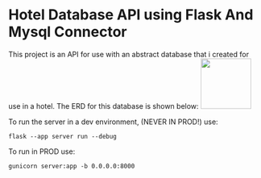 # Hotel Database API using Flask And Mysql Connector

This project is an API for use with an abstract database that i created for use in a hotel.
The ERD for this database is shown below:
<img src="https://i.imgur.com/NsGGJo6.png" width="100" height=auto/>

To run the server in a dev environment, (NEVER IN PROD!) use:
```
flask --app server run --debug
```
To run in PROD use:
```
gunicorn server:app -b 0.0.0.0:8000
```
